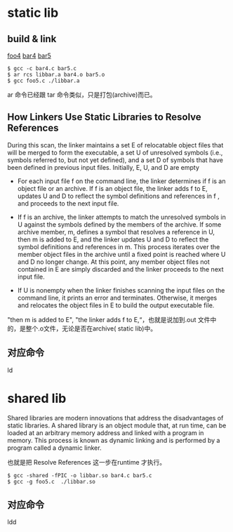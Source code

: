 # static lib

## build & link

[foo4](foo5.c) [bar4](bar4.c) [bar5](bar5.c)
```
$ gcc -c bar4.c bar5.c
$ ar rcs libbar.a bar4.o bar5.o
$ gcc foo5.c ./libbar.a 

```
ar 命令已经跟 tar 命令类似，只是打包(archive)而已。


## How Linkers Use Static Libraries to Resolve References

During this scan, the linker maintains a set E of relocatable object files that will be merged to form the
executable, a set U of unresolved symbols (i.e., symbols referred to, but not yet defined), and a set D of symbols that have been defined in previous input files. Initially, E, U, and D are empty

* For each input file f on the command line, the linker determines if f is an object file or an archive. If f is an object file, the linker adds f to E, updates U and D to reflect the symbol definitions and references in f , and proceeds to the next input file.

* If f is an archive, the linker attempts to match the unresolved symbols in U against the symbols defined by the members of the archive. If some archive
member, m, defines a symbol that resolves a reference in U, then m is added to E, and the linker updates U and D to reflect the symbol definitions and
references in m. This process iterates over the member object files in the archive until a fixed point is reached where U and D no longer change. At
this point, any member object files not contained in E are simply discarded and the linker proceeds to the next input file.

* If U is nonempty when the linker finishes scanning the input files on the command line, it prints an error and terminates. Otherwise, it merges and
relocates the object files in E to build the output executable file.

"then m is added to E", "the linker adds f to E,“，也就是说加到.out 文件中的，是整个.o文件，无论是否在archive( static lib)中。

## 对应命令
ld


# shared lib
Shared libraries are modern innovations that address the disadvantages of static libraries. A shared library is an object module that, at run time, can be
loaded at an arbitrary memory address and linked with a program in memory. This process is known as dynamic linking and is performed by a program called a
dynamic linker.

也就是把 Resolve References 这一步在runtime 才执行。

```
$ gcc -shared -fPIC -o libbar.so bar4.c bar5.c
$ gcc -g foo5.c  ./libbar.so

```


## 对应命令
ldd